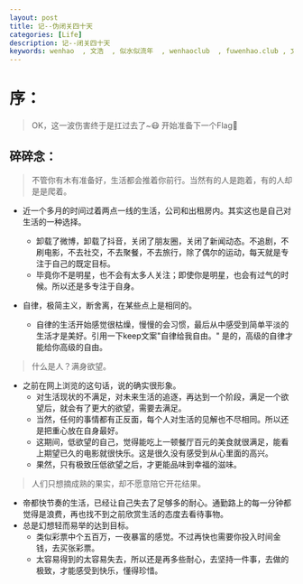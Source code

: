 ```yaml
---
layout: post
title: 记--伪闭关四十天
categories: [Life]
description: 记--闭关四十天
keywords: wenhao  , 文浩  , 似水似流年  , wenhaoclub  , fuwenhao.club , 文浩的博客
---
```

<link rel="stylesheet" href="https://cdn.jsdelivr.net/npm/aplayer@1.7.0/dist/APlayer.min.css">
<script src="https://cdn.jsdelivr.net/npm/aplayer@1.7.0/dist/APlayer.min.js"></script>
<script src="https://cdn.jsdelivr.net/npm/meting@1.1.0/dist/Meting.min.js"></script>

<div class="aplayer" data-id="1436076578" data-server="netease" data-type="song" data-mode="single" data-autoplay="true"></div>

# 序：
> OK，这一波伤害终于是扛过去了~😷 开始准备下一个Flag🤞

## 碎碎念：
>  不管你有木有准备好，生活都会推着你前行。当然有的人是跑着，有的人却是是爬着。

- 近一个多月的时间过着两点一线的生活，公司和出租房内。其实这也是自己对生活的一种选择。
	- 卸载了微博，卸载了抖音，关闭了朋友圈，关闭了新闻动态。不追剧，不刷电影，不去社交，不去聚餐，不去旅行，除了偶尔的运动，每天就是专注于自己的既定目标。
	- 毕竟你不是明星，也不会有太多人关注；即使你是明星，也会有过气的时候。所以还是多专注于自身。

- 自律，极简主义，断舍离，在某些点上是相同的。
	- 自律的生活开始感觉很枯燥，慢慢的会习惯，最后从中感受到简单平淡的生活才是美好。引用一下keep文案"自律给我自由。" 是的，高级的自律才能给你高级的自由。

> 什么是人？满身欲望。

- 之前在网上浏览的这句话，说的确实很形象。
	- 对生活现状的不满足，对未来生活的追逐，再达到一个阶段，满足一个欲望后，就会有了更大的欲望，需要去满足。
	- 当然，任何的事情都有正反面，每个人对生活的见解也不尽相同。所以还是把重心放在自身最好。
	- 这期间，低欲望的自己，觉得能吃上一顿餐厅百元的美食就很满足，能看上期望已久的电影就很快乐。这是很久没有感受到从心里面的高兴。
	- 果然，只有极致压低欲望之后，才更能品味到幸福的滋味。

> 人们只想摘成熟的果实，却不愿意陪它开花结果。	

- 帝都快节奏的生活，已经让自己失去了足够多的耐心。通勤路上的每一分钟都觉得是浪费，再也找不到之前欣赏生活的态度去看待事物。
- 总是幻想轻而易举的达到目标。
	- 类似彩票中个五百万，一夜暴富的感觉。不过再快也需要你投入时间金钱，去买张彩票。
	- 太容易得到的太容易失去，所以还是再多些耐心，去坚持一件事，去做的极致，才能感受到快乐，懂得珍惜。
